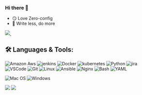 ### Hi there 👋

- 😏 Love Zero-config
- 🦥 Write less, do more

<p>
  
  <a href="https://www.linkedin.com/in/mohd-nadeem77/">
    <img src="https://img.shields.io/badge/linkedin-%230077B5.svg?&style=for-the-badge&logo=linkedin&logoColor=white" />
  </a>&nbsp;&nbsp;
</p>

<!--
**akbaruddin/akbaruddin** is a ✨ _special_ ✨ repository because its `README.md` (this file) appears on your GitHub profile.

Here are some ideas to get you started:

- 🔭 I’m currently working on ...
- 🌱 I’m currently learning ...
- 👯 I’m looking to collaborate on ...
- 🤔 I’m looking for help with ...
- 💬 Ask me about ...
- 📫 How to reach me: ...
- 😄 Pronouns: ...
- ⚡ Fun fact: ...
-->

## 🛠️ **Languages & Tools:**

![Amazon Aws](https://img.shields.io/badge/Amazon_AWS-232F3E?style=for-the-badge&logo=amazon-aws&logoColor=white)
![jenkins](https://img.shields.io/badge/Jenkins-D24939?style=for-the-badge&logo=Jenkins&logoColor=white)
![Docker](https://img.shields.io/badge/docker-%230db7ed.svg?style=for-the-badge&logo=docker&logoColor=white)
![kubernetes](https://img.shields.io/badge/kubernetes-%23326ce5.svg?style=for-the-badge&logo=kubernetes&logoColor=white)
![Python](https://img.shields.io/badge/-Python-3776AB?style=for-the-badge&logo=python&logoColor=white)
![jira](https://img.shields.io/badge/jira-%230A0FFF.svg?style=for-the-badge&logo=jira&logoColor=white)
![VSCode](https://img.shields.io/badge/-vscode-007ACC?style=for-the-badge&logo=visual-studio-code)
![Git](https://img.shields.io/badge/git%20-%23F05032.svg?&style=for-the-badge&logo=git&logoColor=white)
![Linux](https://img.shields.io/badge/-linux-FCC624?style=for-the-badge&logo=linux&logoColor=black)
![Ansible](https://img.shields.io/badge/ansible%20-%23F05032.svg?&style=for-the-badge&logo=git&logoColor=white)
![Nginx](https://img.shields.io/badge/-nginx-FCC624?style=for-the-badge&logo=linux&logoColor=black)
![Bash](https://img.shields.io/badge/bash%20-%23F05032.svg?&style=for-the-badge&logo=git&logoColor=white)
![YAML](https://img.shields.io/badge/-yaml-FCC624?style=for-the-badge&logo=linux&logoColor=black)


![Mac OS](https://img.shields.io/badge/mac%20os-000000?style=for-the-badge&logo=apple&logoColor=white)
![Windows](https://img.shields.io/badge/Windows-0078D6?style=for-the-badge&logo=windows&logoColor=white)


<img src="https://github-readme-stats.vercel.app/api?username=mo-nadeem&count_private=true&show_icons=true&include_all_commits=true" /> 

<img src="https://github-readme-stats.vercel.app/api/top-langs/?username=mo-nadeem" />
